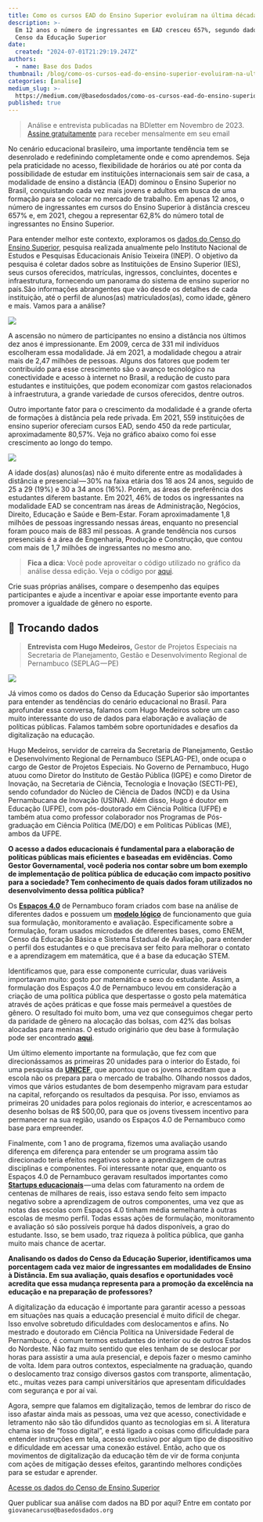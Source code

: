 ```yaml
---
title: Como os cursos EAD do Ensino Superior evoluíram na última década?
description: >-
  Em 12 anos o número de ingressantes em EAD cresceu 657%, segundo dados do
  Censo da Educação Superior
date:
  created: "2024-07-01T21:29:19.247Z"
authors:
  - name: Base dos Dados
thumbnail: /blog/como-os-cursos-ead-do-ensino-superior-evoluiram-na-ultima-decada/image_0.jpg
categories: [analise]
medium_slug: >-
  https://medium.com/@basedosdados/como-os-cursos-ead-do-ensino-superior-evolu%C3%ADram-na-%C3%BAltima-d%C3%A9cada-35469e167f96
published: true
---
```


> Análise e entrevista publicadas na BDletter em Novembro de 2023. [Assine gratuitamente](https://info.basedosdados.org/newsletter) para receber mensalmente em seu email

No cenário educacional brasileiro, uma importante tendência tem se desenrolado e redefinindo completamente onde e como aprendemos. Seja pela praticidade no acesso, flexibilidade de horários ou até por conta da possibilidade de estudar em instituições internacionais sem sair de casa, a modalidade de ensino a distância (EAD) dominou o Ensino Superior no Brasil, conquistando cada vez mais jovens e adultos em busca de uma formação para se colocar no mercado de trabalho. Em apenas 12 anos, o número de ingressantes em cursos do Ensino Superior à distância cresceu 657% e, em 2021, chegou a representar 62,8% do número total de ingressantes no Ensino Superior.

Para entender melhor este contexto, exploramos os [dados do Censo do Ensino Superior](/dataset/a3b57cca-ff80-4bf2-8bac-c145109e06a7?table=03f7e043-9ea1-47f9-9e77-f55dfe449381), pesquisa realizada anualmente pelo Instituto Nacional de Estudos e Pesquisas Educacionais Anísio Teixeira (INEP). O objetivo da pesquisa é coletar dados sobre as Instituições de Ensino Superior (IES), seus cursos oferecidos, matrículas, ingressos, concluintes, docentes e infraestrutura, fornecendo um panorama do sistema de ensino superior no país.São informações abrangentes que vão desde os detalhes de cada instituição, até o perfil de alunos(as) matriculados(as), como idade, gênero e mais. Vamos para a análise?

<Image src="/blog/como-os-cursos-ead-do-ensino-superior-evoluiram-na-ultima-decada/image_0.jpg" caption="A ascensão do EAD Subtítulo: Porcentagem de ingressantes nas modalidades presencial e EAD no Brasil no período de 2009 a 2021. Descrição: Este gráfico de barras verticais apresenta a evolução percentual de ingressantes em cursos de Ensino a Distância (EAD) e presencial no Brasil entre 2009 e 2021. o Gráfico mostra como a proporção de ingressantes no EAD foi de pouco menos de 20% para pouco mais de 50%"/>

A ascensão no número de participantes no ensino a distância nos últimos dez anos é impressionante. Em 2009, cerca de 331 mil indivíduos escolheram essa modalidade. Já em 2021, a modalidade chegou a atrair mais de 2,47 milhões de pessoas. Alguns dos fatores que podem ter contribuído para esse crescimento são o avanço tecnológico na conectividade e acesso à internet no Brasil, a redução de custo para estudantes e instituições, que podem economizar com gastos relacionados à infraestrutura, a grande variedade de cursos oferecidos, dentre outros.

Outro importante fator para o crescimento da modalidade é a grande oferta de formações à distância pela rede privada. Em 2021, 559 instituições de ensino superior ofereciam cursos EAD, sendo 450 da rede particular, aproximadamente 80,57%. Veja no gráfico abaixo como foi esse crescimento ao longo do tempo.

<Image src="/blog/como-os-cursos-ead-do-ensino-superior-evoluiram-na-ultima-decada/image_1.jpg" caption="Mercado EAD em Expansão Subtítulo: Quantidade de instituições de ensino públicas e privadas no Brasil que oferecem ensino EAD de 2009 a 2021. Observações principais: Em 2009, a quantidade de instituições que ofereciam EAD era baixa tanto para as públicas quanto para as privadas. A partir de 2014, observa-se um crescimento significativo no número de instituições privadas oferecendo EAD. Em 2018, há um aumento notável de 46,1% nas IES particulares que oferecem EAD."/>

A idade dos(as) alunos(as) não é muito diferente entre as modalidades à distância e presencial — 30% na faixa etária dos 18 aos 24 anos, seguido de 25 a 29 (19%) e 30 a 34 anos (16%). Porém, as áreas de preferência dos estudantes diferem bastante. Em 2021, 46% de todos os ingressantes na modalidade EAD se concentram nas áreas de Administração, Negócios, Direito, Educação e Saúde e Bem-Estar. Foram aproximadamente 1,8 milhões de pessoas ingressando nessas áreas, enquanto no presencial foram pouco mais de 883 mil pessoas. A grande tendência nos cursos presenciais é a área de Engenharia, Produção e Construção, que contou com mais de 1,7 milhões de ingressantes no mesmo ano.

> **Fica a dica**: Você pode aproveitar o código utilizado no gráfico da análise dessa edição. Veja o código por [aqui](https://github.com/basedosdados/analises/blob/main/redes_sociais/world_fifa_world_women_cup_20230801.ipynb).

Crie suas próprias análises, compare o desempenho das equipes participantes e ajude a incentivar e apoiar esse importante evento para promover a igualdade de gênero no esporte.

## 🎲 Trocando dados

> **Entrevista com Hugo Medeiros,** Gestor de Projetos Especiais na Secretaria de Planejamento, Gestão e Desenvolvimento Regional de Pernambuco (SEPLAG — PE)

<Image src="/blog/como-os-cursos-ead-do-ensino-superior-evoluiram-na-ultima-decada/image_2.png"/>

Já vimos como os dados do Censo da Educação Superior são importantes para entender as tendências do cenário educacional no Brasil. Para aprofundar essa conversa, falamos com Hugo Medeiros sobre um caso muito interessante do uso de dados para elaboração e avaliação de políticas públicas. Falamos também sobre oportunidades e desafios da digitalização na educação.

Hugo Medeiros, servidor de carreira da Secretaria de Planejamento, Gestão e Desenvolvimento Regional de Pernambuco (SEPLAG-PE), onde ocupa o cargo de Gestor de Projetos Especiais. No Governo de Pernambuco, Hugo atuou como Diretor do Instituto de Gestão Pública (IGPE) e como Diretor de Inovação, na Secretaria de Ciência, Tecnologia e Inovação (SECTI-PE), sendo cofundador do Núcleo de Ciência de Dados (NCD) e da Usina Pernambucana de Inovação (USINA). Além disso, Hugo é doutor em Educação (UFPE), com pós-doutorado em Ciência Política (UFPE) e também atua como professor colaborador nos Programas de Pós-graduação em Ciência Política (ME/DO) e em Políticas Públicas (ME), ambos da UFPE.

**O acesso a dados educacionais é fundamental para a elaboração de políticas públicas mais eficientes e baseadas em evidências. Como Gestor Governamental, você poderia nos contar sobre um bom exemplo de implementação de política pública de educação com impacto positivo para a sociedade? Tem conhecimento de quais dados foram utilizados no desenvolvimento dessa política pública?**

Os [**Espaços 4.0**](https://www.secti.pe.gov.br/espacos-4-0/) de Pernambuco foram criados com base na análise de diferentes dados e possuem um [**modelo lógico**](https://www.linkedin.com/pulse/avalia%25C3%25A7%25C3%25A3o-ex-ante-de-pol%25C3%25ADticas-p%25C3%25BAblicas-modelo-l%25C3%25B3gico-hugo-medeiros/?trackingId=7SWg%2Bg9vRBK3OWpsonhjbg%3D%3D) de funcionamento que guia sua formulação, monitoramento e avaliação. Especificamente sobre a formulação, foram usados microdados de diferentes bases, como ENEM, Censo da Educação Básica e Sistema Estadual de Avaliação, para entender o perfil dos estudantes e o que precisava ser feito para melhorar o contato e a aprendizagem em matemática, que é a base da educação STEM.

Identificamos que, para esse componente curricular, duas variáveis importavam muito: gosto por matemática e sexo do estudante. Assim, a formulação dos Espaços 4.0 de Pernambuco levou em consideração a criação de uma política pública que despertasse o gosto pela matemática através de ações práticas e que fosse mais permeável a questões de gênero. O resultado foi muito bom, uma vez que conseguimos chegar perto da paridade de gênero na alocação das bolsas, com 42% das bolsas alocadas para meninas. O estudo originário que deu base à formulação pode ser encontrado [**aqui**](https://www.researchgate.net/publication/338019943_Politicas_Publicas_Educacionais_baseadas_em_evidencias_tomada_de_decisao_apoiada_em_algoritmos_de_mineracao_de_dados_a_partir_dos_questionarios_da_Avaliacao_Nacional_da_Educacao_Basica_ANEB.).

Um último elemento importante na formulação, que fez com que direcionássamos as primeiras 20 unidades para o interior do Estado, foi uma pesquisa da [**UNICEF**](https://www.unicef.org/brazil/comunicados-de-imprensa/um-terco-dos-jovens-ouvidos-pelo-unicef-globalmente-diz-que-sua-educacao-nao-os-prepara-para-conseguir-emprego), que apontou que os jovens acreditam que a escola não os prepara para o mercado de trabalho. Olhando nossos dados, vimos que vários estudantes de bom desempenho migravam para estudar na capital, reforçando os resultados da pesquisa. Por isso, enviamos as primeiras 20 unidades para polos regionais do interior, e acrescentamos ao desenho bolsas de R$ 500,00, para que os jovens tivessem incentivo para permanecer na sua região, usando os Espaços 4.0 de Pernambuco como base para empreender.

Finalmente, com 1 ano de programa, fizemos uma avaliação usando diferença em diferença para entender se um programa assim tão direcionado teria efeitos negativos sobre a aprendizagem de outras disciplinas e componentes. Foi interessante notar que, enquanto os Espaços 4.0 de Pernambuco geravam resultados importantes como [**Startups educacionais**](https://www.gc.seplag.pe.gov.br/s/ce3jvvcunvgsp64j0le0/usina-pernambucana-de-inovacao/d/cee5m6kunvgsp64j0lr0/mostra-de-inovacao-dos-espacos-4.0) — uma delas com faturamento na ordem de centenas de milhares de reais, isso estava sendo feito sem impacto negativo sobre a aprendizagem de outros componentes, uma vez que as notas das escolas com Espaços 4.0 tinham média semelhante à outras escolas de mesmo perfil. Todas essas ações de formulação, monitoramento e avaliação só são possíveis porque há dados disponíveis, a grao do estudante. Isso, se bem usado, traz riqueza à política pública, que ganha muito mais chance de acertar.

**Analisando os dados do Censo da Educação Superior, identificamos uma porcentagem cada vez maior de ingressantes em modalidades de Ensino à Distância. Em sua avaliação, quais desafios e oportunidades você acredita que essa mudança representa para a promoção da excelência na educação e na preparação de professores?**

A digitalização da educação é importante para garantir acesso a pessoas em situações nas quais a educação presencial é muito difícil de chegar. Isso envolve sobretudo dificuldades com deslocamentos e afins. No mestrado e doutorado em Ciência Política na Universidade Federal de Pernambuco, é comum termos estudantes do interior ou de outros Estados do Nordeste. Não faz muito sentido que eles tenham de se deslocar por horas para assistir a uma aula presencial, e depois fazer o mesmo caminho de volta. Idem para outros contextos, especialmente na graduação, quando o deslocamento traz consigo diversos gastos com transporte, alimentação, etc., muitas vezes para campi universitários que apresentam dificuldades com segurança e por aí vai.

Agora, sempre que falamos em digitalização, temos de lembrar do risco de isso afastar ainda mais as pessoas, uma vez que acesso, conectividade e letramento não são tão difundidos quanto as tecnologias em si. A literatura chama isso de “fosso digital”, e está ligado a coisas como dificuldade para entender instruções em tela, acesso exclusivo por algum tipo de dispositivo e dificuldade em acessar uma conexão estável. Então, acho que os movimentos de digitalização da educação têm de vir de forma conjunta com ações de mitigação desses efeitos, garantindo melhores condições para se estudar e aprender.

[Acesse os dados do Censo de Ensino Superior](/dataset/a3b57cca-ff80-4bf2-8bac-c145109e06a7?table=03f7e043-9ea1-47f9-9e77-f55dfe449381)

Quer publicar sua análise com dados na BD por aqui? Entre em contato por `giovanecaruso@basedosdados.org`
